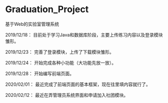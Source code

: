 # Graduation_Project
基于Web的实验室管理系统

2019/12/18：
目前处于学习Java和数据库阶段，主要上传练习内容以及登录模块雏形。

2019/12/23：
完善了登录模块，上传了下载模块雏形。

2019/12/24：
开始完成各种小功能（大功能先放一放）。

2019/12/28：
开始编写前端页面。

2020/02/01：
最近完成了前端页面的基本框架，现在往里填内容就行了。

2020/02/12：
最近在弄管理员系统界面和申请加入社团模块。
